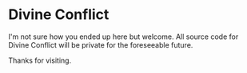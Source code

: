 # Divine Conflict

I'm not sure how you ended up here but welcome.
All source code for Divine Conflict will be private for the foreseeable future.

Thanks for visiting.
